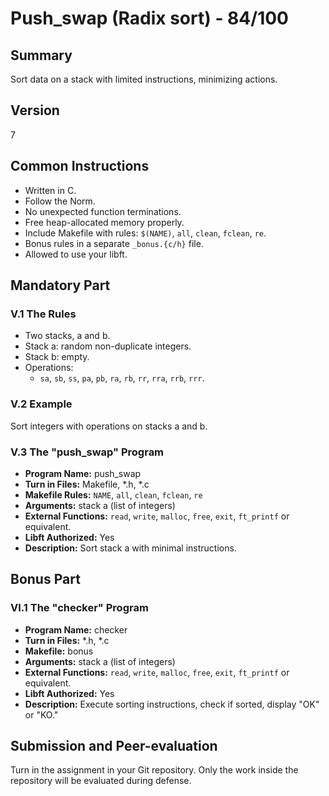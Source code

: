# Push_swap (Radix sort) - 84/100

## Summary
Sort data on a stack with limited instructions, minimizing actions.

## Version
7

## Common Instructions
- Written in C.
- Follow the Norm.
- No unexpected function terminations.
- Free heap-allocated memory properly.
- Include Makefile with rules: `$(NAME)`, `all`, `clean`, `fclean`, `re`.
- Bonus rules in a separate `_bonus.{c/h}` file.
- Allowed to use your libft.

## Mandatory Part
### V.1 The Rules
- Two stacks, a and b.
- Stack a: random non-duplicate integers.
- Stack b: empty.
- Operations:
  - `sa`, `sb`, `ss`, `pa`, `pb`, `ra`, `rb`, `rr`, `rra`, `rrb`, `rrr`.

### V.2 Example
Sort integers with operations on stacks a and b.

### V.3 The "push_swap" Program
- **Program Name:** push_swap
- **Turn in Files:** Makefile, *.h, *.c
- **Makefile Rules:** `NAME`, `all`, `clean`, `fclean`, `re`
- **Arguments:** stack a (list of integers)
- **External Functions:** `read`, `write`, `malloc`, `free`, `exit`, `ft_printf` or equivalent.
- **Libft Authorized:** Yes
- **Description:** Sort stack a with minimal instructions.

## Bonus Part
### VI.1 The "checker" Program
- **Program Name:** checker
- **Turn in Files:** *.h, *.c
- **Makefile:** bonus
- **Arguments:** stack a (list of integers)
- **External Functions:** `read`, `write`, `malloc`, `free`, `exit`, `ft_printf` or equivalent.
- **Libft Authorized:** Yes
- **Description:** Execute sorting instructions, check if sorted, display "OK" or "KO."

## Submission and Peer-evaluation
Turn in the assignment in your Git repository. Only the work inside the repository will be evaluated during defense.
